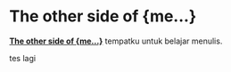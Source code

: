 # The other side of {me...}

[**The other side of {me...}**](http://padlyrahman.github.com) tempatku untuk belajar menulis.

tes lagi
